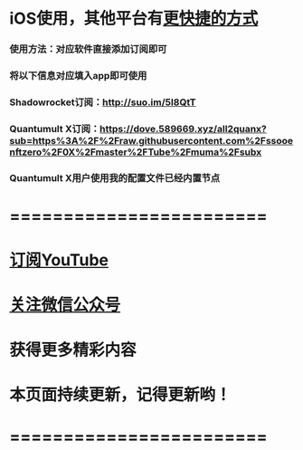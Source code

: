 # iOS使用，其他平台有[更快捷的方式](http://mp.weixin.qq.com/s?__biz=MzI3NjI0OTA0NQ==&mid=100000150&idx=1&sn=c72c4857c4137d9fad3cf3f0dba1f75a&chksm=6b79212c5c0ea83ac7d1db6c4663d9ce5d753ad5dcc390f39d8d28867bf9e00af4ec884a84f6#rd)

### 使用方法：对应软件直接添加订阅即可

### 将以下信息对应填入app即可使用

### Shadowrocket订阅：http://suo.im/5I8QtT

### Quantumult X订阅：https://dove.589669.xyz/all2quanx?sub=https%3A%2F%2Fraw.githubusercontent.com%2Fssooenftzero%2F0X%2Fmaster%2FTube%2Fmuma%2Fsubx

### Quantumult X用户使用我的配置文件已经内置节点

# ========================

# [订阅YouTube](https://www.youtube.com/channel/UCS6QM2n96qXmqURNikf3ceA?sub_confirmation=1)

# [关注微信公众号](https://raw.githubusercontent.com/ssooenftzero/0X/master/Tube/icon/wxgzh.png)

# 获得更多精彩内容

# 本页面持续更新，记得更新哟！

# ========================